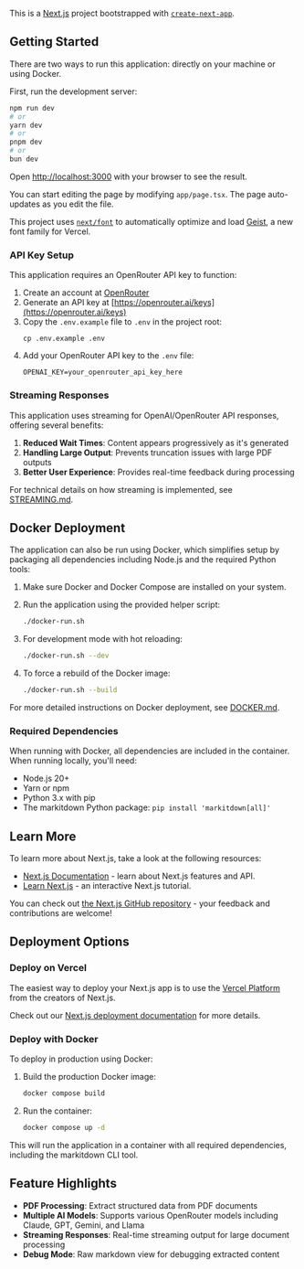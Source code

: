 This is a [Next.js](https://nextjs.org) project bootstrapped with [`create-next-app`](https://nextjs.org/docs/app/api-reference/cli/create-next-app).

## Getting Started

There are two ways to run this application: directly on your machine or using Docker.

First, run the development server:

```bash
npm run dev
# or
yarn dev
# or
pnpm dev
# or
bun dev
```

Open [http://localhost:3000](http://localhost:3000) with your browser to see the result.

You can start editing the page by modifying `app/page.tsx`. The page auto-updates as you edit the file.

This project uses [`next/font`](https://nextjs.org/docs/app/building-your-application/optimizing/fonts) to automatically optimize and load [Geist](https://vercel.com/font), a new font family for Vercel.

### API Key Setup

This application requires an OpenRouter API key to function:

1. Create an account at [OpenRouter](https://openrouter.ai)
2. Generate an API key at [https://openrouter.ai/keys](https://openrouter.ai/keys)
3. Copy the `.env.example` file to `.env` in the project root:
   ```
   cp .env.example .env
   ```
4. Add your OpenRouter API key to the `.env` file:
   ```
   OPENAI_KEY=your_openrouter_api_key_here
   ```

### Streaming Responses

This application uses streaming for OpenAI/OpenRouter API responses, offering several benefits:

1. **Reduced Wait Times**: Content appears progressively as it's generated
2. **Handling Large Output**: Prevents truncation issues with large PDF outputs
3. **Better User Experience**: Provides real-time feedback during processing

For technical details on how streaming is implemented, see [STREAMING.md](STREAMING.md).

## Docker Deployment

The application can also be run using Docker, which simplifies setup by packaging all dependencies including Node.js and the required Python tools:

1. Make sure Docker and Docker Compose are installed on your system.

2. Run the application using the provided helper script:
   ```bash
   ./docker-run.sh
   ```

3. For development mode with hot reloading:
   ```bash
   ./docker-run.sh --dev
   ```

4. To force a rebuild of the Docker image:
   ```bash
   ./docker-run.sh --build
   ```

For more detailed instructions on Docker deployment, see [DOCKER.md](DOCKER.md).

### Required Dependencies

When running with Docker, all dependencies are included in the container. When running locally, you'll need:

- Node.js 20+
- Yarn or npm
- Python 3.x with pip
- The markitdown Python package: `pip install 'markitdown[all]'`

## Learn More

To learn more about Next.js, take a look at the following resources:

- [Next.js Documentation](https://nextjs.org/docs) - learn about Next.js features and API.
- [Learn Next.js](https://nextjs.org/learn) - an interactive Next.js tutorial.

You can check out [the Next.js GitHub repository](https://github.com/vercel/next.js) - your feedback and contributions are welcome!

## Deployment Options

### Deploy on Vercel

The easiest way to deploy your Next.js app is to use the [Vercel Platform](https://vercel.com/new?utm_medium=default-template&filter=next.js&utm_source=create-next-app&utm_campaign=create-next-app-readme) from the creators of Next.js.

Check out our [Next.js deployment documentation](https://nextjs.org/docs/app/building-your-application/deploying) for more details.

### Deploy with Docker

To deploy in production using Docker:

1. Build the production Docker image:
   ```bash
   docker compose build
   ```

2. Run the container:
   ```bash
   docker compose up -d
   ```

This will run the application in a container with all required dependencies, including the markitdown CLI tool.

## Feature Highlights

- **PDF Processing**: Extract structured data from PDF documents
- **Multiple AI Models**: Supports various OpenRouter models including Claude, GPT, Gemini, and Llama
- **Streaming Responses**: Real-time streaming output for large document processing
- **Debug Mode**: Raw markdown view for debugging extracted content
